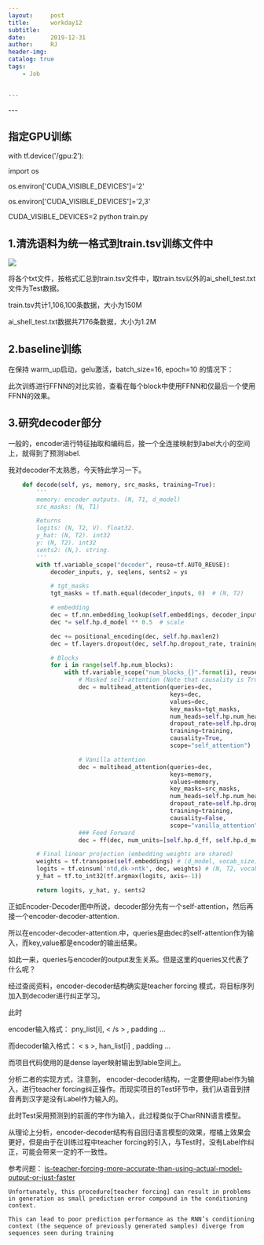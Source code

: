 ```yaml
---
layout:     post
title:      workday12
subtitle:   
date:       2019-12-31
author:     RJ
header-img: 
catalog: true
tags:
    - Job


---
```

<p id = "build"></p>
---



## 指定GPU训练

with tf.device('/gpu:2'):

import os

os.environ['CUDA_VISIBLE_DEVICES']='2'

os.environ['CUDA_VISIBLE_DEVICES']='2,3'

CUDA_VISIBLE_DEVICES=2 python train.py



## 1.清洗语料为统一格式到train.tsv训练文件中

![](https://raw.githubusercontent.com/rejae/rejae.github.io/master/img/20191231dataclear1.png)

将各个txt文件，按格式汇总到train.tsv文件中，取train.tsv以外的ai_shell_test.txt文件为Test数据。

train.tsv共计1,106,100条数据，大小为150M

ai_shell_test.txt数据共7176条数据，大小为1.2M

## 2.baseline训练
在保持 warm_up启动，gelu激活，batch_size=16, epoch=10 的情况下：

此次训练进行FFNN的对比实验，查看在每个block中使用FFNN和仅最后一个使用FFNN的效果。




## 3.研究decoder部分
一般的，encoder进行特征抽取和编码后，接一个全连接映射到label大小的空间上，就得到了预测label.

我对decoder不太熟悉，今天特此学习一下。
```python
    def decode(self, ys, memory, src_masks, training=True):
        '''
        memory: encoder outputs. (N, T1, d_model)
        src_masks: (N, T1)

        Returns
        logits: (N, T2, V). float32.
        y_hat: (N, T2). int32
        y: (N, T2). int32
        sents2: (N,). string.
        '''
        with tf.variable_scope("decoder", reuse=tf.AUTO_REUSE):
            decoder_inputs, y, seqlens, sents2 = ys

            # tgt_masks
            tgt_masks = tf.math.equal(decoder_inputs, 0)  # (N, T2)

            # embedding
            dec = tf.nn.embedding_lookup(self.embeddings, decoder_inputs)  # (N, T2, d_model)
            dec *= self.hp.d_model ** 0.5  # scale

            dec += positional_encoding(dec, self.hp.maxlen2)
            dec = tf.layers.dropout(dec, self.hp.dropout_rate, training=training)

            # Blocks
            for i in range(self.hp.num_blocks):
                with tf.variable_scope("num_blocks_{}".format(i), reuse=tf.AUTO_REUSE):
                    # Masked self-attention (Note that causality is True at this time)
                    dec = multihead_attention(queries=dec,
                                              keys=dec,
                                              values=dec,
                                              key_masks=tgt_masks,
                                              num_heads=self.hp.num_heads,
                                              dropout_rate=self.hp.dropout_rate,
                                              training=training,
                                              causality=True,
                                              scope="self_attention")

                    # Vanilla attention
                    dec = multihead_attention(queries=dec,
                                              keys=memory,
                                              values=memory,
                                              key_masks=src_masks,
                                              num_heads=self.hp.num_heads,
                                              dropout_rate=self.hp.dropout_rate,
                                              training=training,
                                              causality=False,
                                              scope="vanilla_attention")
                    ### Feed Forward
                    dec = ff(dec, num_units=[self.hp.d_ff, self.hp.d_model])

        # Final linear projection (embedding weights are shared)
        weights = tf.transpose(self.embeddings) # (d_model, vocab_size)
        logits = tf.einsum('ntd,dk->ntk', dec, weights) # (N, T2, vocab_size)
        y_hat = tf.to_int32(tf.argmax(logits, axis=-1))

        return logits, y_hat, y, sents2
```

正如Encoder-Decoder图中所说，decoder部分先有一个self-attention，然后再接一个encoder-decoder-attention.

所以在encoder-decoder-attention.中，queries是由dec的self-attention作为输入，而key,value都是encoder的输出结果。

如此一来，queries与encoder的output发生关系。但是这里的queries又代表了什么呢？

经过查阅资料，encoder-decoder结构确实是teacher forcing 模式，将目标序列加入到decoder进行纠正学习。

此时

encoder输入格式：  pny_list[i],  < /s > , padding ...

而decoder输入格式：  < s >, han_list[i]  , padding ...

而项目代码使用的是dense layer映射输出到lable空间上。

分析二者的实现方式，注意到， encoder-decoder结构，一定要使用label作为输入，进行teacher forcing纠正操作。而现实项目的Test环节中，我们从语音到拼音再到汉字是没有Label作为输入的。

此时Test采用预测到的前面的字作为输入，此过程类似于CharRNN语言模型。

从理论上分析，encoder-decoder结构有自回归语言模型的效果，柑橘上效果会更好，但是由于在训练过程中teacher forcing的引入，与Test时，没有Label作纠正，可能会带来一定的不一致性。

参考问题：
[is-teacher-forcing-more-accurate-than-using-actual-model-output-or-just-faster](https://stats.stackexchange.com/questions/259333/is-teacher-forcing-more-accurate-than-using-actual-model-output-or-just-faster)

```
Unfortunately, this procedure[teacher forcing] can result in problems in generation as small prediction error compound in the conditioning context. 

This can lead to poor prediction performance as the RNN’s conditioning context (the sequence of previously generated samples) diverge from sequences seen during training
```

